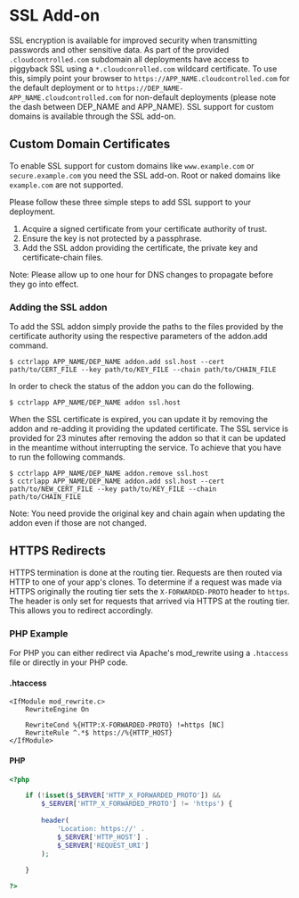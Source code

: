 # SSL Add-on

SSL encryption is available for improved security when transmitting passwords and other sensitive data. As part of the provided `.cloudcontrolled.com` subdomain all deployments have access to piggyback SSL using a `*.cloudconrolled.com` wildcard certificate. To use this, simply point your browser to `https://APP_NAME.cloudcontrolled.com` for the default deployment or to `https://DEP_NAME-APP_NAME.cloudcontrolled.com` for non-default deployments (please note the dash between DEP_NAME and APP_NAME). SSL support for custom domains is available through the SSL add-on.

## Custom Domain Certificates

To enable SSL support for custom domains like `www.example.com` or `secure.example.com` you need the SSL add-on. Root or naked domains like `example.com` are not supported.

Please follow these three simple steps to add SSL support to your deployment.

 1. Acquire a signed certificate from your certificate authority of trust.
 2. Ensure the key is not protected by a passphrase.
 3. Add the SSL addon providing the certificate, the private key and certificate-chain files.
 
Note: Please allow up to one hour for DNS changes to propagate before they go into effect.

### Adding the SSL addon

To add the SSL addon simply provide the paths to the files provided by the certificate authority using the respective parameters of the addon.add command.

 ~~~
 $ cctrlapp APP_NAME/DEP_NAME addon.add ssl.host --cert path/to/CERT_FILE --key path/to/KEY_FILE --chain path/to/CHAIN_FILE
 ~~~

In order to check the status of the addon you can do the following.

 ~~~
 $ cctrlapp APP_NAME/DEP_NAME addon ssl.host
 ~~~

When the SSL certificate is expired, you can update it by removing the addon and re-adding it providing the updated certificate. The SSL service is provided for 23 minutes after removing the addon so that it can be updated in the meantime without interrupting the service. To achieve that you have to run the following commands.

 ~~~
 $ cctrlapp APP_NAME/DEP_NAME addon.remove ssl.host
 $ cctrlapp APP_NAME/DEP_NAME addon.add ssl.host --cert path/to/NEW_CERT_FILE --key path/to/KEY_FILE --chain path/to/CHAIN_FILE
 ~~~

 Note: You need provide the original key and chain again when updating the addon even if those are not changed.

## HTTPS Redirects

HTTPS termination is done at the routing tier. Requests are then routed via HTTP to one of your app's clones. To determine if a request was made via HTTPS originally the routing tier sets the `X-FORWARDED-PROTO` header to `https`. The header is only set for requests that arrived via HTTPS at the routing tier. This allows you to redirect accordingly.

### PHP Example

For PHP you can either redirect via Apache's mod_rewrite using a `.htaccess` file or directly in your PHP code.

#### .htaccess
~~~
<IfModule mod_rewrite.c> 
    RewriteEngine On
    
    RewriteCond %{HTTP:X-FORWARDED-PROTO} !=https [NC]
    RewriteRule ^.*$ https://%{HTTP_HOST}
</IfModule>
~~~

#### PHP
~~~php
<?php

    if (!isset($_SERVER['HTTP_X_FORWARDED_PROTO']) && 
        $_SERVER['HTTP_X_FORWARDED_PROTO'] != 'https') {
        
        header(
            'Location: https://' . 
            $_SERVER['HTTP_HOST'] . 
            $_SERVER['REQUEST_URI']
        );
    
    }

?>
~~~
